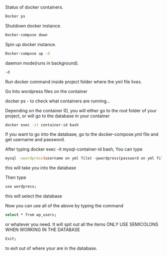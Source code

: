 Status of docker containers.

```bash
Docker ps
```

Shutdown docker instance. 
```bash
Docker-compose down
```

Spin up docker instance.
```bash
Docker-compose up -d
```
daemon mode(runs in background).
```bash 
-d 
``` 

Run docker command inside project folder where the yml file lives. 

Go Into wordpress files on the container

docker ps - to check what containers are running…

Depending on the container ID, you will either go to the root folder of your project, or will go to the database in your container
```bash
docker exec -it container-id bash
```

If you want to go into the database, go to the docker-compose.yml file and get username and password.

After typing docker exec -it mysql-container-id bash,
You can type 
```bash
mysql -uwordpress(username on yml file) -pwordpress(password on yml file)
```
this will take you into the database

Then type 
```bash
use wordpress;
```
this will select the database


Now you can use all of the above by typing the command
```bash
select * from wp_users;
```
or whatever you need. It will spit out all the items
ONLY USE SEMICOLONS WHEN WORKING IN THE DATABASE
```bash
Exit;
```
to exit out of where your are in the database.
